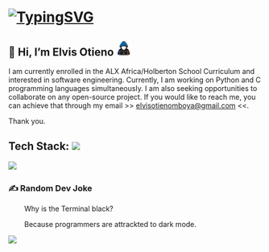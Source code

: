 # [![TypingSVG](https://readme-typing-svg.demolab.com?lines=Hey!+You+Are+Welcome+To+My+Profile;My+Name+Is+Elvis+Otieno;I+Am+Passionate+About+Coding;a+Fullstack+Software+Engineer;I+am+from+Nirobi+Kenya)](https://git.io/typing-svg)
<h2> 👋 Hi, I’m Elvis Otieno <picture><img src = "https://github.com/0xAbdulKhalid/0xAbdulKhalid/raw/main/assets/mdImages/about_me.gif" width = 30px></picture></h2>

I am currently enrolled in the ALX Africa/Holberton School Curriculum and interested in software engineering. Currently, I am working on Python and C programming languages simultaneously. I am also seeking opportunities to collaborate on any open-source project. If you would like to reach me, you can achieve that through my email >> elvisotienomboya@gmail.com <<.

Thank you.
## <b> Tech Stack:  </b><img src="https://media2.giphy.com/media/QssGEmpkyEOhBCb7e1/giphy.gif?cid=ecf05e47a0n3gi1bfqntqmob8g9aid1oyj2wr3ds3mg700bl&rid=giphy.gif" width ="30">
<p align="left">
  <a href="https://skillicons.dev">
    <img src="https://skillicons.dev/icons?i=c,cs,python,mysql,php,docker,html,css,vim,bash,git,github,linux,Kubernetes&perline=13" />
  </a>
</p>

### ✍️ Random Dev Joke

  &nbsp; &nbsp; &nbsp; &nbsp; Why is the Terminal black?
  
  &nbsp; &nbsp; &nbsp; &nbsp; Because programmers are attrackted to dark mode.

![](https://komarev.com/ghpvc/?username=the1Riddle&style=plastic&color=green&label=PROFILE+VIEWS)

<!---
the1Riddle/the1Riddle is a ✨ special ✨ repository because its `README.md` (this file) appears on your GitHub profile.
You can click the Preview link to take a look at your changes.
--->
